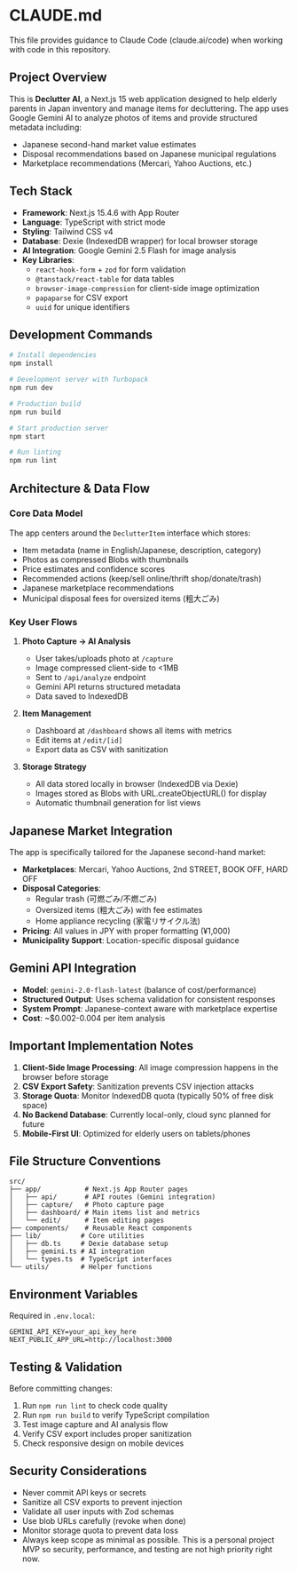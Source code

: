 # CLAUDE.md

This file provides guidance to Claude Code (claude.ai/code) when working with code in this repository.

## Project Overview

This is **Declutter AI**, a Next.js 15 web application designed to help elderly parents in Japan inventory and manage items for decluttering. The app uses Google Gemini AI to analyze photos of items and provide structured metadata including:
- Japanese second-hand market value estimates
- Disposal recommendations based on Japanese municipal regulations
- Marketplace recommendations (Mercari, Yahoo Auctions, etc.)

## Tech Stack

- **Framework**: Next.js 15.4.6 with App Router
- **Language**: TypeScript with strict mode
- **Styling**: Tailwind CSS v4
- **Database**: Dexie (IndexedDB wrapper) for local browser storage
- **AI Integration**: Google Gemini 2.5 Flash for image analysis
- **Key Libraries**:
  - `react-hook-form` + `zod` for form validation
  - `@tanstack/react-table` for data tables
  - `browser-image-compression` for client-side image optimization
  - `papaparse` for CSV export
  - `uuid` for unique identifiers

## Development Commands

```bash
# Install dependencies
npm install

# Development server with Turbopack
npm run dev

# Production build
npm run build

# Start production server
npm start

# Run linting
npm run lint
```

## Architecture & Data Flow

### Core Data Model
The app centers around the `DeclutterItem` interface which stores:
- Item metadata (name in English/Japanese, description, category)
- Photos as compressed Blobs with thumbnails
- Price estimates and confidence scores
- Recommended actions (keep/sell online/thrift shop/donate/trash)
- Japanese marketplace recommendations
- Municipal disposal fees for oversized items (粗大ごみ)

### Key User Flows

1. **Photo Capture → AI Analysis**
   - User takes/uploads photo at `/capture`
   - Image compressed client-side to <1MB
   - Sent to `/api/analyze` endpoint
   - Gemini API returns structured metadata
   - Data saved to IndexedDB

2. **Item Management**
   - Dashboard at `/dashboard` shows all items with metrics
   - Edit items at `/edit/[id]`
   - Export data as CSV with sanitization

3. **Storage Strategy**
   - All data stored locally in browser (IndexedDB via Dexie)
   - Images stored as Blobs with URL.createObjectURL() for display
   - Automatic thumbnail generation for list views

## Japanese Market Integration

The app is specifically tailored for the Japanese second-hand market:

- **Marketplaces**: Mercari, Yahoo Auctions, 2nd STREET, BOOK OFF, HARD OFF
- **Disposal Categories**: 
  - Regular trash (可燃ごみ/不燃ごみ)
  - Oversized items (粗大ごみ) with fee estimates
  - Home appliance recycling (家電リサイクル法)
- **Pricing**: All values in JPY with proper formatting (¥1,000)
- **Municipality Support**: Location-specific disposal guidance

## Gemini API Integration

- **Model**: `gemini-2.0-flash-latest` (balance of cost/performance)
- **Structured Output**: Uses schema validation for consistent responses
- **System Prompt**: Japanese-context aware with marketplace expertise
- **Cost**: ~$0.002-0.004 per item analysis

## Important Implementation Notes

1. **Client-Side Image Processing**: All image compression happens in the browser before storage
2. **CSV Export Safety**: Sanitization prevents CSV injection attacks
3. **Storage Quota**: Monitor IndexedDB quota (typically 50% of free disk space)
4. **No Backend Database**: Currently local-only, cloud sync planned for future
5. **Mobile-First UI**: Optimized for elderly users on tablets/phones

## File Structure Conventions

```
src/
├── app/           # Next.js App Router pages
│   ├── api/       # API routes (Gemini integration)
│   ├── capture/   # Photo capture page
│   ├── dashboard/ # Main items list and metrics
│   └── edit/      # Item editing pages
├── components/    # Reusable React components
├── lib/          # Core utilities
│   ├── db.ts     # Dexie database setup
│   ├── gemini.ts # AI integration
│   └── types.ts  # TypeScript interfaces
└── utils/        # Helper functions
```

## Environment Variables

Required in `.env.local`:
```
GEMINI_API_KEY=your_api_key_here
NEXT_PUBLIC_APP_URL=http://localhost:3000
```

## Testing & Validation

Before committing changes:
1. Run `npm run lint` to check code quality
2. Run `npm run build` to verify TypeScript compilation
3. Test image capture and AI analysis flow
4. Verify CSV export includes proper sanitization
5. Check responsive design on mobile devices

## Security Considerations

- Never commit API keys or secrets
- Sanitize all CSV exports to prevent injection
- Validate all user inputs with Zod schemas
- Use blob URLs carefully (revoke when done)
- Monitor storage quota to prevent data loss
- Always keep scope as minimal as possible. This is a personal project MVP so security, performance, and testing are not high priority right now.